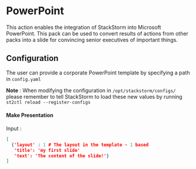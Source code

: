# PowerPoint 

This action enables the integration of StackStorm into Microsoft PowerPoint. This pack can be used to convert results of actions from other packs into a slide for convincing senior executives of important things.

## Configuration

The user can provide a corporate PowerPoint template by specifying a path in `config.yaml`

**Note** : When modifying the configuration in `/opt/stackstorm/configs/` please
           remember to tell StackStorm to load these new values by running
           `st2ctl reload --register-configs`

#### Make Presentation

Input :

```json
[
  {'layout' : 1 # The layout in the template - 1 based
   'title': 'my first slide'
   'text': 'The content of the slide!'}
]

```
